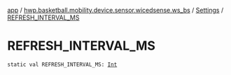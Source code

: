 [app](../../index.md) / [hwp.basketball.mobility.device.sensor.wicedsense.ws_bs](../index.md) / [Settings](index.md) / [REFRESH_INTERVAL_MS](.)

# REFRESH_INTERVAL_MS

`static val REFRESH_INTERVAL_MS: `[`Int`](https://kotlinlang.org/api/latest/jvm/stdlib/kotlin/-int/index.html)